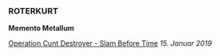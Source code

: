 ### ROTERKURT

**Memento Metallum**

[Operation Cunt Destroyer - Slam Before Time](ocd-sbt.md)
*15. Januar 2019*
